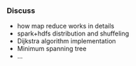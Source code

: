 ### Discuss

 - how map reduce works in details
 - spark+hdfs distribution and shuffeling
 - Dijkstra algorithm implementation
 - Minimum spanning tree
 - ...

